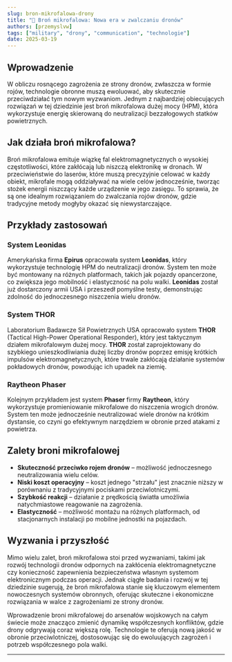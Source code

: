```yaml
---
slug: bron-mikrofalowa-drony
title: "🔦 Broń mikrofalowa: Nowa era w zwalczaniu dronów"
authors: [przemyslvw]
tags: ["military", "drony", "communication", "technologie"]
date: 2025-03-19
---
```


## Wprowadzenie

W obliczu rosnącego zagrożenia ze strony dronów, zwłaszcza w formie rojów, technologie obronne muszą ewoluować, aby skutecznie przeciwdziałać tym nowym wyzwaniom. Jednym z najbardziej obiecujących rozwiązań w tej dziedzinie jest broń mikrofalowa dużej mocy (HPM), która wykorzystuje energię skierowaną do neutralizacji bezzałogowych statków powietrznych.

<!-- truncate -->

## Jak działa broń mikrofalowa?

Broń mikrofalowa emituje wiązkę fal elektromagnetycznych o wysokiej częstotliwości, które zakłócają lub niszczą elektronikę w dronach. W przeciwieństwie do laserów, które muszą precyzyjnie celować w każdy obiekt, mikrofale mogą oddziaływać na wiele celów jednocześnie, tworząc stożek energii niszczący każde urządzenie w jego zasięgu. To sprawia, że są one idealnym rozwiązaniem do zwalczania rojów dronów, gdzie tradycyjne metody mogłyby okazać się niewystarczające.

## Przykłady zastosowań

### System Leonidas

Amerykańska firma **Epirus** opracowała system **Leonidas**, który wykorzystuje technologię HPM do neutralizacji dronów. System ten może być montowany na różnych platformach, takich jak pojazdy opancerzone, co zwiększa jego mobilność i elastyczność na polu walki. **Leonidas** został już dostarczony armii USA i przeszedł pomyślne testy, demonstrując zdolność do jednoczesnego niszczenia wielu dronów.

### System THOR

Laboratorium Badawcze Sił Powietrznych USA opracowało system **THOR** (Tactical High-Power Operational Responder), który jest taktycznym działem mikrofalowym dużej mocy. **THOR** został zaprojektowany do szybkiego unieszkodliwiania dużej liczby dronów poprzez emisję krótkich impulsów elektromagnetycznych, które trwale zakłócają działanie systemów pokładowych dronów, powodując ich upadek na ziemię.

### Raytheon Phaser

Kolejnym przykładem jest system **Phaser** firmy **Raytheon**, który wykorzystuje promieniowanie mikrofalowe do niszczenia wrogich dronów. System ten może jednocześnie neutralizować wiele dronów na krótkim dystansie, co czyni go efektywnym narzędziem w obronie przed atakami z powietrza.

## Zalety broni mikrofalowej

- **Skuteczność przeciwko rojem dronów** – możliwość jednoczesnego neutralizowania wielu celów.
- **Niski koszt operacyjny** – koszt jednego "strzału" jest znacznie niższy w porównaniu z tradycyjnymi pociskami przeciwlotniczymi.
- **Szybkość reakcji** – działanie z prędkością światła umożliwia natychmiastowe reagowanie na zagrożenia.
- **Elastyczność** – możliwość montażu na różnych platformach, od stacjonarnych instalacji po mobilne jednostki na pojazdach.

## Wyzwania i przyszłość

Mimo wielu zalet, broń mikrofalowa stoi przed wyzwaniami, takimi jak rozwój technologii dronów odpornych na zakłócenia elektromagnetyczne czy konieczność zapewnienia bezpieczeństwa własnym systemom elektronicznym podczas operacji. Jednak ciągłe badania i rozwój w tej dziedzinie sugerują, że broń mikrofalowa stanie się kluczowym elementem nowoczesnych systemów obronnych, oferując skuteczne i ekonomiczne rozwiązania w walce z zagrożeniami ze strony dronów.

Wprowadzenie broni mikrofalowej do arsenałów wojskowych na całym świecie może znacząco zmienić dynamikę współczesnych konfliktów, gdzie drony odgrywają coraz większą rolę. Technologie te oferują nową jakość w obronie przeciwlotniczej, dostosowując się do ewoluujących zagrożeń i potrzeb współczesnego pola walki.

---

